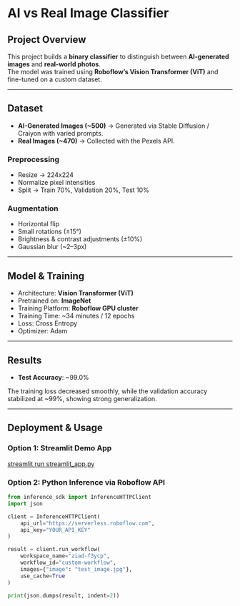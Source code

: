 #  AI vs Real Image Classifier

##  Project Overview
This project builds a **binary classifier** to distinguish between **AI-generated images** and **real-world photos**.  
The model was trained using **Roboflow’s Vision Transformer (ViT)** and fine-tuned on a custom dataset.

---

##  Dataset
- **AI-Generated Images (~500)** → Generated via Stable Diffusion / Craiyon with varied prompts.  
- **Real Images (~470)** → Collected with the Pexels API.  

### Preprocessing
- Resize → 224x224
- Normalize pixel intensities
- Split → Train 70%, Validation 20%, Test 10%

### Augmentation
- Horizontal flip
- Small rotations (±15°)
- Brightness & contrast adjustments (±10%)
- Gaussian blur (~2–3px)

---

##  Model & Training
- Architecture: **Vision Transformer (ViT)**
- Pretrained on: **ImageNet**
- Training Platform: **Roboflow GPU cluster**
- Training Time: ~34 minutes / 12 epochs
- Loss: Cross Entropy
- Optimizer: Adam

---

## Results
- **Test Accuracy**: ~99.0%  

The training loss decreased smoothly, while the validation accuracy stabilized at ~99%, showing strong generalization.

---

## Deployment & Usage

### Option 1: Streamlit Demo App
[streamlit run streamlit_app.py](https://ziad-image-classifier.streamlit.app/)

### Option 2: Python Inference via Roboflow API
```python
from inference_sdk import InferenceHTTPClient
import json

client = InferenceHTTPClient(
    api_url="https://serverless.roboflow.com",
    api_key="YOUR_API_KEY"
)

result = client.run_workflow(
    workspace_name="ziad-f3ycp",
    workflow_id="custom-workflow",
    images={"image": "test_image.jpg"},
    use_cache=True
)

print(json.dumps(result, indent=2))
